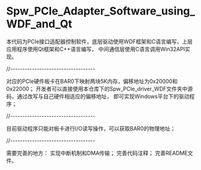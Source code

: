 # Spw_PCIe_Adapter_Software_using_WDF_and_Qt
本代码为PCIe接口适配器控制软件，底层驱动使用WDF框架和C语言编写，上层应用程序使用Qt框架和C++语言编写，
中间通信层使用C语言调用Win32API实现。

//-----------------------------------

对应的PCIe硬件板卡在BAR0下映射两块5K内存，偏移地址为0x20000和0x22000；
开发者可以直接使用本仓库下的Spw_PCIe_driver_WDF文件夹中源码，通过改写与自己硬件相适应的偏移地址，
即可实现Windows平台下的驱动程序；

//-----------------------------------

目前驱动程序只能对板卡进行I/O读写操作，可以获取BAR0的物理地址；

//-----------------------------------

需要完善的地方：
实现中断机制和DMA传输；
完善代码注释；
完善README文件。
